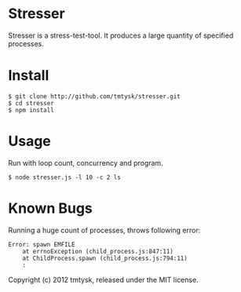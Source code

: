 Stresser
========

Stresser is a stress-test-tool.
It produces a large quantity of specified processes.

Install
=======

    $ git clone http://github.com/tmtysk/stresser.git
    $ cd stresser
    $ npm install

Usage
=====

Run with loop count, concurrency and program.

    $ node stresser.js -l 10 -c 2 ls

Known Bugs
==========

Running a huge count of processes, throws following error:

    Error: spawn EMFILE
        at errnoException (child_process.js:847:11)
        at ChildProcess.spawn (child_process.js:794:11)
        :


Copyright (c) 2012 tmtysk, released under the MIT license.
